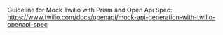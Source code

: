 Guideline for Mock Twilio with Prism and Open Api Spec:
https://www.twilio.com/docs/openapi/mock-api-generation-with-twilio-openapi-spec
